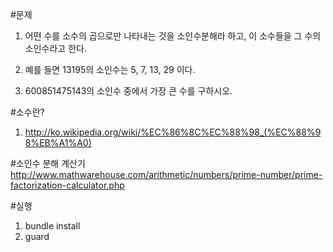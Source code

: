 #문제

1. 어떤 수를 소수의 곱으로만 나타내는 것을 소인수분해라 하고, 이 소수들을 그 수의 소인수라고 한다.

2. 예를 들면 13195의 소인수는 5, 7, 13, 29 이다.

3. 600851475143의 소인수 중에서 가장 큰 수를 구하시오.

#소수란?
1. http://ko.wikipedia.org/wiki/%EC%86%8C%EC%88%98_(%EC%88%98%EB%A1%A0)

#소인수 분해 계산기
http://www.mathwarehouse.com/arithmetic/numbers/prime-number/prime-factorization-calculator.php

#실행
1. bundle install
2. guard

